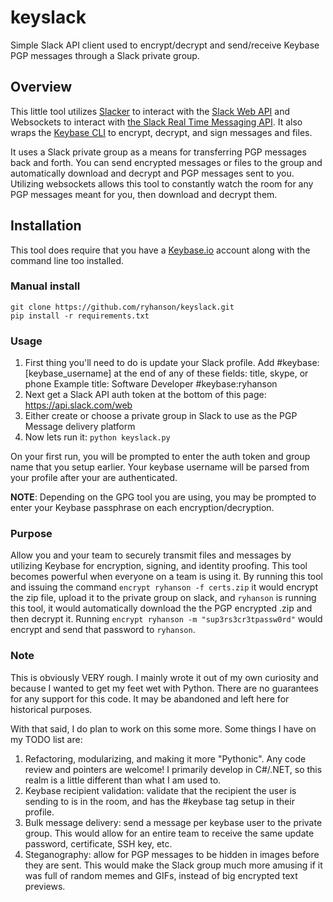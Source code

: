 # keyslack
Simple Slack API client used to encrypt/decrypt and send/receive Keybase PGP messages through a Slack private group.

## Overview
This little tool utilizes [Slacker](https://github.com/os/slacker) to interact with the [Slack Web API](https://api.slack.com/) and Websockets to interact with [the Slack Real Time Messaging API](https://api.slack.com/). It also wraps the [Keybase CLI](https://keybase.io/docs/command_line) to encrypt, decrypt, and sign messages and files.

It uses a Slack private group as a means for transferring PGP messages back and forth. You can send encrypted messages or files to the group and automatically download and decrypt and PGP messages sent to you. Utilizing websockets allows this tool to constantly watch the room for any PGP messages meant for you, then download and decrypt them.

## Installation
This tool does require that you have a [Keybase.io](https://keybase.io) account along with the command line too installed.

### Manual install
```
git clone https://github.com/ryhanson/keyslack.git
pip install -r requirements.txt
```

### Usage
1. First thing you'll need to do is update your Slack profile. Add #keybase:[keybase_username] at the end of any of these fields: title, skype, or phone
  Example title: Software Developer #keybase:ryhanson
2. Next get a Slack API auth token at the bottom of this page: https://api.slack.com/web
3. Either create or choose a private group in Slack to use as the PGP Message delivery platform
4. Now lets run it: `python keyslack.py`

On your first run, you will be prompted to enter the auth token and group name that you setup earlier. Your keybase username will be parsed from your profile after your are authenticated.

**NOTE**: Depending on the GPG tool you are using, you may be prompted to enter your Keybase passphrase on each encryption/decryption.

### Purpose
Allow you and your team to securely transmit files and messages by utilizing Keybase for encryption, signing, and identity proofing. This tool becomes powerful when everyone on a team is using it. By running this tool and issuing the command `encrypt ryhanson -f certs.zip` it would encrypt the zip file, upload it to the private group on slack, and `ryhanson` is running this tool, it would automatically download the the PGP encrypted .zip and then decrypt it. Running `encrypt ryhanson -m "sup3rs3cr3tpassw0rd"` would encrypt and send that password to `ryhanson`.

### Note
This is obviously VERY rough. I mainly wrote it out of my own curiosity and because I wanted to get my feet wet with Python. There are no guarantees for any support for this code. It may be abandoned and left here for historical purposes.

With that said, I do plan to work on this some more. Some things I have on my TODO list are:

1. Refactoring, modularizing, and making it more "Pythonic". Any code review and pointers are welcome! I primarily develop in C#/.NET, so this realm is a little different than what I am used to.
2. Keybase recipient validation: validate that the recipient the user is sending to is in the room, and has the #keybase tag setup in their profile.
3. Bulk message delivery: send a message per keybase user to the private group. This would allow for an entire team to receive the same update password, certificate, SSH key, etc.
4. Steganography: allow for PGP messages to be hidden in images before they are sent. This would make the Slack group much more amusing if it was full of random memes and GIFs, instead of big encrypted text previews.
